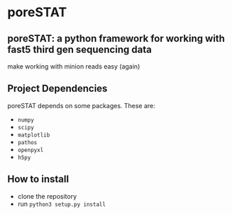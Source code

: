 # poreSTAT

## poreSTAT: a python framework for working with fast5 third gen sequencing data

make working with minion reads easy (again)

## Project Dependencies

poreSTAT depends on some packages. These are:

* `numpy`
* `scipy`
* `matplotlib`
* `pathos`
* `openpyxl`
* `h5py`

## How to install

* clone the repository
* run `python3 setup.py install`
